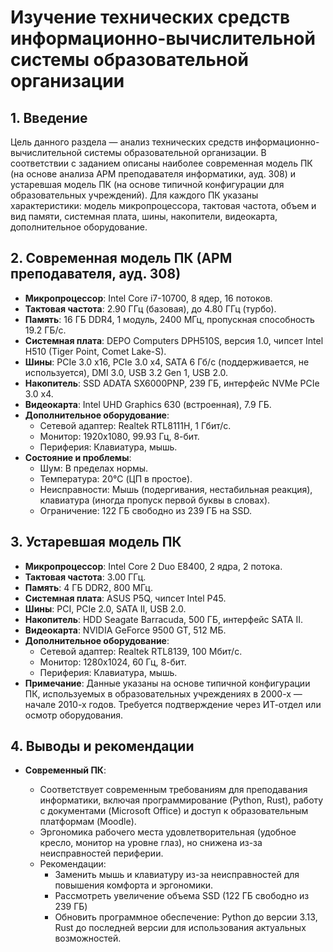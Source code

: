 # Изучение технических средств информационно-вычислительной системы образовательной организации

## 1. Введение

Цель данного раздела — анализ технических средств информационно-вычислительной системы образовательной организации. В соответствии с заданием описаны наиболее современная модель ПК (на основе анализа АРМ преподавателя информатики, ауд. 308) и устаревшая модель ПК (на основе типичной конфигурации для образовательных учреждений). Для каждого ПК указаны характеристики: модель микропроцессора, тактовая частота, объем и вид памяти, системная плата, шины, накопители, видеокарта, дополнительное оборудование.

## 2. Современная модель ПК (АРМ преподавателя, ауд. 308)

- **Микропроцессор**: Intel Core i7-10700, 8 ядер, 16 потоков.
- **Тактовая частота**: 2.90 ГГц (базовая), до 4.80 ГГц (турбо).
- **Память**: 16 ГБ DDR4, 1 модуль, 2400 МГц, пропускная способность 19.2 ГБ/с.
- **Системная плата**: DEPO Computers DPH510S, версия 1.0, чипсет Intel H510 (Tiger Point, Comet Lake-S).
- **Шины**: PCIe 3.0 x16, PCIe 3.0 x4, SATA 6 Гб/с (поддерживается, не используется), DMI 3.0, USB 3.2 Gen 1, USB 2.0.
- **Накопитель**: SSD ADATA SX6000PNP, 239 ГБ, интерфейс NVMe PCIe 3.0 x4.
- **Видеокарта**: Intel UHD Graphics 630 (встроенная), 7.9 ГБ.
- **Дополнительное оборудование**:
  - Сетевой адаптер: Realtek RTL8111H, 1 Гбит/с.
  - Монитор: 1920x1080, 99.93 Гц, 8-бит.
  - Периферия: Клавиатура, мышь.
- **Состояние и проблемы**:
  - Шум: В пределах нормы.
  - Температура: 20°C (ЦП в простое).
  - Неисправности: Мышь (подергивания, нестабильная реакция), клавиатура (иногда пропуск первой буквы в словах).
  - Ограничение: 122 ГБ свободно из 239 ГБ на SSD.

## 3. Устаревшая модель ПК

- **Микропроцессор**: Intel Core 2 Duo E8400, 2 ядра, 2 потока.
- **Тактовая частота**: 3.00 ГГц.
- **Память**: 4 ГБ DDR2, 800 МГц.
- **Системная плата**: ASUS P5Q, чипсет Intel P45.
- **Шины**: PCI, PCIe 2.0, SATA II, USB 2.0.
- **Накопитель**: HDD Seagate Barracuda, 500 ГБ, интерфейс SATA II.
- **Видеокарта**: NVIDIA GeForce 9500 GT, 512 МБ.
- **Дополнительное оборудование**:
  - Сетевой адаптер: Realtek RTL8139, 100 Мбит/с.
  - Монитор: 1280x1024, 60 Гц, 8-бит.
  - Периферия: Клавиатура, мышь.
- **Примечание**: Данные указаны на основе типичной конфигурации ПК, используемых в образовательных учреждениях в 2000-х — начале 2010-х годов. Требуется подтверждение через ИТ-отдел или осмотр оборудования.

## 4. Выводы и рекомендации

- **Современный ПК**:

  - Соответствует современным требованиям для преподавания информатики, включая программирование (Python, Rust), работу с документами (Microsoft Office) и доступ к образовательным платформам (Moodle).
  - Эргономика рабочего места удовлетворительная (удобное кресло, монитор на уровне глаз), но снижена из-за неисправностей периферии.
  - Рекомендации:
    - Заменить мышь и клавиатуру из-за неисправностей для повышения комфорта и эргономики.
    - Рассмотреть увеличение объема SSD (122 ГБ свободно из 239 ГБ)
    - Обновить программное обеспечение: Python до версии 3.13, Rust до последней версии для использования актуальных возможностей.
